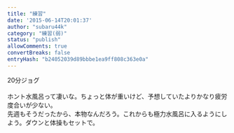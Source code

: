 ```yaml
---
title: "練習"
date: '2015-06-14T20:01:37'
author: "subaru44k"
category: "練習(弱)"
status: "publish"
allowComments: true
convertBreaks: false
entryHash: "b24052039d89bbbe1ea9ff808c363e0a"
---
```

20分ジョグ<br>
<br>
ホント水風呂って凄いな。ちょっと体が重いけど、予想していたよりかなり疲労度合いが少ない。<br>
先週もそうだったから、本物なんだろう。これからも極力水風呂に入るようにしよう。ダウンと体操もセットで。
